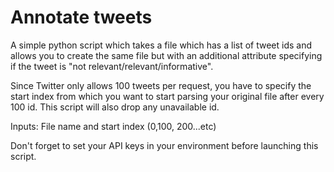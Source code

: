 # Annotate tweets

A simple python script which takes a file which has a list of tweet ids and allows you to create the same file but with an additional attribute specifying if the tweet is "not relevant/relevant/informative".

Since Twitter only allows 100 tweets per request, you have to specify the start index from which you want to start parsing your original file after every 100 id. This script will also drop any unavailable id.

Inputs: File name and start index (0,100, 200...etc)

Don't forget to set your API keys in your environment before launching this script.